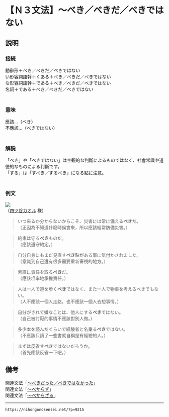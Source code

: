 # 【Ｎ３文法】～べき／べきだ／べきではない


## 説明

### 接続

動辭形＋べき／べきだ／べきではない  
い形容詞語幹＋くある＋べき／べきだ／べきではない  
な形容詞語幹＋である＋べき／べきだ／べきではない  
名詞＋である＋べき／べきだ／べきではない  
　

### 意味

應該…（べき）  
不應該…（べきではない）  
　

### 解説

「べき」や「べきではない」は主観的な判斷によるものではなく、社會常識や道徳的なものによる判斷です。  
「する」は「すべき／するべき」になる點に注意。  
　

### 例文

![](https://nihongonosensei.net/pic/I1_029.jpg)  
（[四ツ谷カオル](https://profile.coconala.com/users/1019483) 様）

>いつ來るか分からないからこそ、災害には常に備える**べき**だ。  
>（正因為不知道什麼時候會來，所以應該經常防備災害。）
 
>約束は守る**べき**ものだ。  
>（應該遵守約定。）
 
>自分自身にもまだ見直す**べき**點がある事に気付かされました。  
>（意識到自己還有很多需要重新審視的地方。）
 
>素直に責任を取る**べき**だ。  
>（應該坦率地承擔責任。）
 
>人は一人で道を歩く**べき**ではなく、また一人で物事を考えるべきでもない。  
>（人不應該一個人走路，也不應該一個人去想事情。）
 
>自分がされて嫌なことは、他人にする**べき**ではない。  
>（自己被討厭的事情不應該對別人做。）
 
>多少本を読んだぐらいで経験者と名乗る**べき**ではない。  
>（不應該只讀了一些書就自稱是有經驗的人。）
 
>まずは反省す**べき**ではないだろうか。  
>（首先應該反省一下吧。）

## 備考

関連文法「[～べきだった／べきではなかった](http://nihongonosensei.net/?p=9217)」  
関連文法「[～べからず](http://nihongonosensei.net/?p=9219)」  
関連文法「[～べからざる](http://nihongonosensei.net/?p=9221)」

---
`https://nihongonosensei.net/?p=9215`